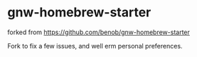# gnw-homebrew-starter
forked from https://github.com/benob/gnw-homebrew-starter

Fork to fix a few issues, and well erm personal preferences.
